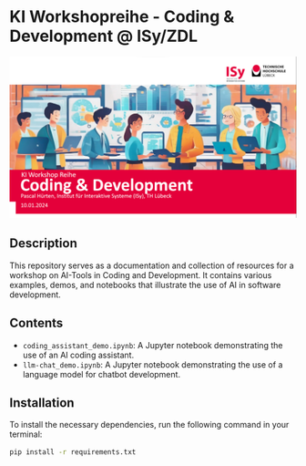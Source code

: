 # KI Workshopreihe - Coding & Development @ ISy/ZDL

![Präsentiert am 10.01.2024 von Pascal Hürten, Institut für Interaktive Systeme (ISy), TH Lübeck](docs/header-img.png)

## Description

This repository serves as a documentation and collection of resources for a workshop on AI-Tools in Coding and Development. It contains various examples, demos, and notebooks that illustrate the use of AI in software development.

## Contents

- `coding_assistant_demo.ipynb`: A Jupyter notebook demonstrating the use of an AI coding assistant.
- `llm-chat_demo.ipynb`: A Jupyter notebook demonstrating the use of a language model for chatbot development.

## Installation

To install the necessary dependencies, run the following command in your terminal:

```bash
pip install -r requirements.txt
```
